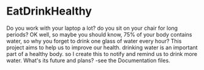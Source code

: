 # EatDrinkHealthy
Do you work with your laptop a lot? do you sit on your chair for long periods? OK well, so maybe you should know, 75% of your body contains water, so why you forget to drink one glass of water every hour?  This project aims to help us to improve our health. drinking water is an important part of a healthy body. so I create this to notify and remind us to drink more water.  What's its future and plans? -see the Documentation files.
